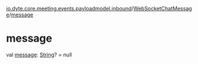 [io.dyte.core.meeting.events.payloadmodel.inbound](../index.md)/[WebSocketChatMessage](index.md)/[message](message.md)

# message


val [message](message.md): [String](https://kotlinlang.org/api/latest/jvm/stdlib/kotlin/-string/index.html)? = null
